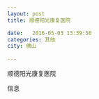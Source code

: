```yaml
--- 
layout: post 
title: 顺德阳光康复医院

date:   2016-05-03 13:39:56 
categories: 其他  
city: 佛山
  
--- 
```

   
顺德阳光康复医院

信息

